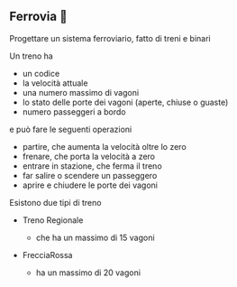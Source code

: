 ## Ferrovia 🛴 

Progettare un sistema ferroviario, fatto di treni e binari

Un treno ha
* un codice
* la velocità attuale
* una numero massimo di vagoni
* lo stato delle porte dei vagoni (aperte, chiuse o guaste)
* numero passeggeri a bordo

e può fare le seguenti operazioni
* partire, che aumenta la velocità oltre lo zero
* frenare, che porta la velocità a zero
* entrare in stazione, che ferma il treno
* far salire o scendere un passeggero
* aprire e chiudere le porte dei vagoni

Esistono due tipi di treno
* Treno Regionale
  * che ha un massimo di 15 vagoni
  
* FrecciaRossa
  * ha un massimo di 20 vagoni

